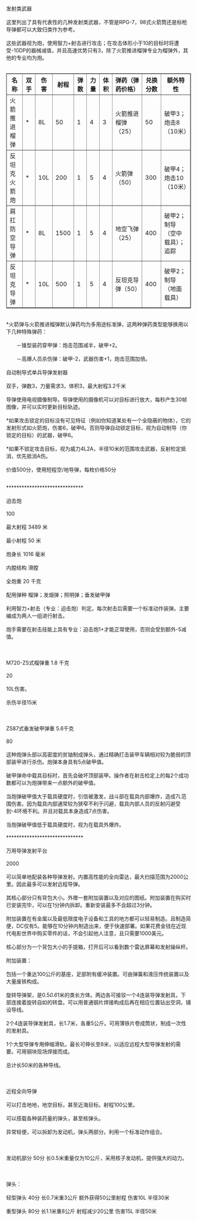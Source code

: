 <title>发射类武器</title>
<meta name="GENERATOR" content="WinCHM">
<meta http-equiv="Content-Type" content="text/html; charset=gb2312">
<br>发射类武器
<br>
<br>这里列出了具有代表性的几种发射类武器，不管是RPG-7，98式火箭筒还是标枪导弹都可以大致归类作为参考。
<br>
<br>这些武器视为炮，使用智力+射击进行攻击；在攻击体形小于10的目标时将遭受-10DP的器械减值，并且高速优势只有3，除了火箭推进榴弹专业为榴弹外，其他的专业均为炮。
<br>
<br> 
<table border="1">
  <tr>
    <th>名称</th>
    <th>双手</th>
    <th>伤害</th>
	<th>射程</th>
	<th>弹数</th>		
	<th>力量</th>
	<th>体积</th>
	<th>弹药（弹药价格）</th>		
	<th>兑换分数</th>
	<th>额外特性</th>	
  </tr>
  <tr>
    <td>火箭推进榴弹</td>
    <td>*</td>
    <td>8L</td>
	<td>50</td>
    <td>1</td>
    <td>4</td>
    <td>3</td>
	<td>火箭推进榴弹（25）</td>
    <td>50</td>
    <td>破甲3；炮击8（10米）</td>
  </tr>
  <tr>
    <td>反坦克火箭炮</td>
    <td>*</td>
    <td>10L</td>
	<td>200</td>
    <td>1</td>
    <td>5</td>
    <td>4</td>
	<td>火箭弹（50）</td>
    <td>300</td>
    <td>破甲4；炮击10（10米）</td>
  </tr>
  <tr>
    <td>肩扛防空导弹</td>
    <td>*</td>
    <td>8L</td>
	<td>1500</td>
    <td>1</td>
    <td>5</td>
    <td>4</td>
	<td>地空飞弹（25）</td>
    <td>400</td>
    <td>破甲2；制导（空中载具）；追踪</td>
  </tr>
  <tr>
    <td>反坦克导弹</td>
    <td>*</td>
    <td>10L</td>
	<td>500</td>
    <td>1</td>
    <td>5</td>
    <td>4</td>
	<td>反坦克导弹（50）</td>
    <td>400</td>
    <td>破甲2；制导（地面载具）</td>
  </tr>
</table>
<br>*火箭弹与火箭推进榴弹默认弹药均为多用途标准弹，这两种弹药类型能够换用以下几种特殊弹药：
<br>
<br>　　－锥型装药穿甲弹：炮击范围减半，破甲+2。
<br>
<br>　　－高爆人员杀伤弹：破甲-2，武器伤害+1，炮击范围加倍。
<br>
<br>自动制导式单兵导弹发射器
<br>
<br>双手，弹数3，力量需求3，体积3，最大射程3.2千米
<br>
<br>导弹使用电视摄像制导。导弹使用的摄像机可以对目标进行放大，每秒产生30帧图像，并可以实时更新目标轨迹。
<br>
<br>*如果攻击锁定的目标没有可见特征（例如你知道某处有一个全隐蔽的物体），它的发射形式如火箭炮，伤害6，破甲6。否则导弹自动锁定目标，视为自动制导（你锁定的目标）的武器，破甲6。
<br>
<br>*如果不锁定攻击目标，视为威力4L2A，半径10米的范围攻击武器，反射检定抵消，优先抵消A伤。
<br>
<br>价值500分，使用短程空/地导弹，每枚价格50分

<br>******************************
<br>
<br>迫击炮
<br>
<br>100
<br>
<br>最大射程 3489 米
<br>
<br>最小射程 50 米
<br>
<br>炮身长 1016 毫米
<br>
<br>内膛结构 滑膛
<br>
<br>全炮重 20 千克
<br>
<br>配用弹种 榴弹；发烟弹；照明弹；垂发破甲弹
<br>
<br>利用智力+射击（专业：迫击炮）判定。每次射击后需要一个标准动作装弹。主要编成为两人一组进行射击。
<br>
<br>炮手需要在射击技能上具有专业：迫击炮1+才能正常使用，否则会受到额外-5减值。
<br>
<br> 
<br>
<br>M720-ZS式榴弹重 1.8 千克
<br>
<br>20
<br>
<br>10L伤害。
<br>
<br>杀伤半径15米
<br>
<br> 
<br>
<br>ZS87式垂发破甲弹重 5.6千克
<br>
<br>80
<br>
<br>这种炮弹头部以高密度的贫铀制成弹头，通过精确打击装甲车辆相对较为脆弱的顶部装甲进行杀伤。炮弹本身具有5点破甲值。
<br>
<br>破甲弹命中载具目标时，首先会破坏顶部装甲。操作者在射击检定上的每2个成功数都可以为炮弹带来一点额外的破甲值。
<br>
<br>当炮弹破甲值大于载具硬度时，引信被激发，战斗部在载具内部爆炸，造成7L范围伤害。因为载具内部通常较为狭窄不利于闪避，载具内部人员的反射闪避受到-4环境不利。并且对载具本身造成7点伤害。
<br>
<br>当炮弹破甲值低于载具硬度时，视为在载具外爆炸。
<br>
<br>******************************
<br>
<br>万用导弹发射平台
<br>
<br>2000
<br>
<br>可以简单地配装各种导弹发射。内置高性能的全向雷达，最大扫描范围为2000公里。因此最多可以发射远程导弹。
<br>
<br>其核心部分只有背包大小。外赠一套附加装置以及对应的图纸。附加装置在购买时已安装完毕，可以在1分钟内拆卸。重新安装最多不会超过3分钟。
<br>
<br>附加装置在有金属以及最低限度电子设备和工具的地方都可以轻易制造。且制造简便，DC仅有5。能够在10分钟内制造出来，便于快速部署。如果花费金钱在近现代电影世界中购买零件的话，不会引起他人注意，且只需要1000美元。
<br>
<br>核心部分为一个背包大小的手提箱，打开后可以看到数个雷达屏幕和发射操纵杆。
<br>
<br>附加装置：
<br>
<br>包括一个重达100公斤的基座，足部附有缓冲装置。可由弹簧和液压传统装置以及大量废铁构成。
<br>
<br>旋转导弹架，是0.5*0.6*1米的类长方体。两边各可接驳一个4连装导弹发射具，下部连接着旋转自如的转盘。可以用普通钢片焊接构成后再在相应位置钻出空洞，铺设导线。
<br>
<br>2个4连装导弹发射具，长1.7米，各重5公斤。可用薄铁片卷成筒状，制成一次性的发射具。
<br>
<br>1个大型导弹专用伸缩滑轨，最长可伸长至8米，以适应远程大型导弹发射的需要。可用钢块现场焊接而成。
<br>
<br>总计长50米的各种导线。
<br>
<br> 
<br>
<br>近程全向导弹
<br>
<br>可以打击地地，地空目标，甚至近海目标。射程100公里。
<br>
<br>可以搭载各种装药量的弹头，甚至核弹头。
<br>
<br>异常轻便，可以拆卸为发动机，弹头两部分。利用一个标准动作组合。
<br>
<br> 
<br>
<br>发动机部分 50分 长0.5米重量仅为10公斤，采用核子发动机，提供强大的动力。
<br>
<br> 
<br>
<br>弹头：
<br>
<br>轻型弹头 40分 长0.7米重3公斤 额外获得50公里射程 伤害10L 半径30米
<br>
<br>重型弹头 80分 长1.1米重8公斤 射程减少20公里 伤害15L 半径50米
<br>
